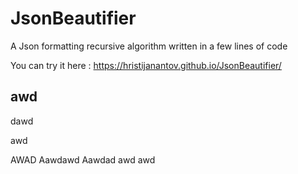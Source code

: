 # JsonBeautifier
A Json formatting recursive algorithm written in a few lines of code

You can try it here : https://hristijanantov.github.io/JsonBeautifier/ 
## awd

dawd

awd

AWAD
Aawdawd
Aawdad
awd awd
